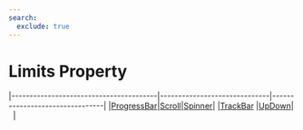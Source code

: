 ```yaml
---
search:
  exclude: true
---
```


<h1 class="heading"><span class="name">Limits Property</span></h1>

|----------------------------------------|------------------------------|--------------------------------|
|[ProgressBar](../objects/progressbar.md)|[Scroll](../objects/scroll.md)|[Spinner](../objects/spinner.md)|
|[TrackBar](../objects/trackbar.md)      |[UpDown](../objects/updown.md)|&nbsp;                          |
